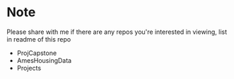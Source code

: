 # Note
Please share with me if there are any repos you're interested in viewing, list in readme of this repo

- ProjCapstone
- AmesHousingData
- Projects
